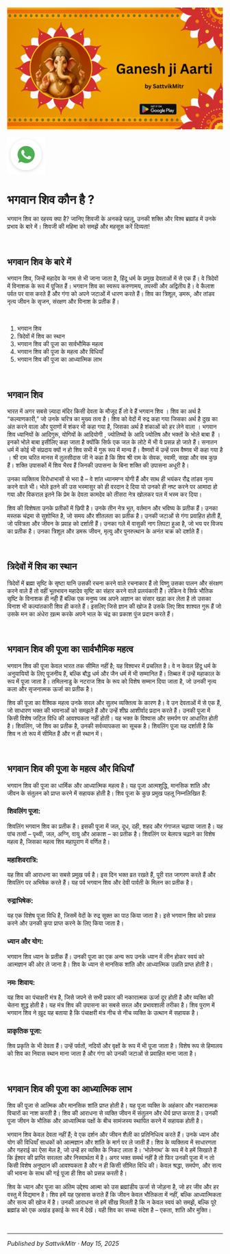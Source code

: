 <!-- Banner SVG -->
![Banner](https://raw.githubusercontent.com/anandwana001/content-repo/refs/heads/main/aarti/ganesh/ganesh_ji_aarti_banner.png)

<!-- Share & WhatsApp icons as SVG -->
<a href="https://api.whatsapp.com/send?text=Check%20out%20this%20article%20in%20the%20Hanuman%20Chalisa%20app%3A%20https%3A%2F%2Fwww.sattvikmitr.com%2Farticles%3FcontentUrl%3Dhttps%253A%252F%252Fraw.githubusercontent.com%252Fanandwana001%252Fcontent-repo%252Frefs%252Fheads%252Fmain%252Faarti%252Fganesh%252Fshiv_ji.md%26title%3DGanesh%2520Aarti">
  <img src="https://raw.githubusercontent.com/anandwana001/content-repo/refs/heads/main/assets/ic_wtsapp_share_rounded.svg" alt="WhatsApp"/>
</a>

<br>

# भगवान शिव कौन है ?
भगवान शिव का रहस्य क्या है? जानिए शिवजी के अनकहे पहलू, उनकी शक्ति और विश्व ब्रह्मांड में उनके प्रभाव के बारे में। शिवजी की महिमा को समझें और महसूस करें दिव्यता!

<br>

## भगवान शिव के बारे में
भगवान शिव, जिन्हें महादेव के नाम से भी जाना जाता है, हिंदू धर्म के प्रमुख देवताओं में से एक हैं। वे त्रिदेवों में विनाशक के रूप में पूजित हैं। भगवान शिव का स्वरूप करुणामय, तपस्वी और अद्वितीय है। वे कैलाश पर्वत पर वास करते हैं और गंगा को अपने जटाओं में धारण करते हैं। शिव का त्रिशूल, डमरू, और तांडव नृत्य जीवन के सृजन, संरक्षण और विनाश के प्रतीक हैं।

<br>

1. भगवान शिव
2. त्रिदेवों में शिव का स्थान
3. भगवान शिव की पूजा का सार्वभौमिक महत्व
4. भगवान शिव की पूजा के महत्व और विधियाँ
5. भगवान शिव की पूजा का आध्यात्मिक लाभ

<br>

## भगवान शिव
भारत में अगर सबसे ज़्यादा मंदिर किसी देवता के मौजूद हैंं तो वे हैं भगवान शिव । शिव का अर्थ है “कल्याणकारी,” जो उनके चरित्र का मुख्य तत्व है। शिव को वेदों में रुद्र कहा गया जिसका अर्थ है दुख का अंत करने वाला और पुराणों में शंकर भी कहा गया है, जिसका अर्थ है शंकाओं को हर लेने वाला । भगवान शिव ध्यानियों के आदिगुरू, योगियों के आदियोगी , ज्योतिष्यों के आदि ज्योतिष और भक्तों के भोले बाबा हैं । इनको भोले बाबा इसीलिए कहा जाता है क्योंकि सिर्फ एक जल के लोटे में भी ये प्रसन्न हो जाते हैं। सनातन धर्म में कोई भी संप्रदाय क्यों न हो शिव सभी में गुरू रूप में मान्य हैं। वैष्णवों में उन्हें परम वैष्णव भी कहा गया है । श्री राम चरित मानस में तुलसीदास जी ने कहा है कि शिव श्री राम के सेवक, स्वामी, सखा और सब कुछ हैं। शक्ति उपासकों में शिव भैरव हैं जिनकी उपासना के बिना शक्ति की उपासना अधूरी है।

उनका व्यक्तित्व विरोधाभासों से भरा है – वे शांत ध्यानमग्न योगी हैं और साथ ही भयंकर रौद्र तांडव नृत्य करने वाले भी। भोले इतने की उस भस्मासुर को ही वरदान दे दिया यो उनको ही नष्ट करने पर आमादा हो गया और विकराल इतने कि प्रेम के देवता कामदेव को तीसरा नेत्र खोलकर पल में भस्म कर दिया।

शिव की विशेषता उनके प्रतीकों में छिपी है। उनके तीन नेत्र भूत, वर्तमान और भविष्य के प्रतीक हैं। उनका मस्तक चंद्रमा से सुशोभित है, जो समय और शीतलता का प्रतीक है। उनकी जटाओं से गंगा प्रवाहित होती हैं, जो पवित्रता और जीवन के प्रवाह को दर्शाती हैं। उनका गले में वासुकी नाग लिपटा हुआ है, जो भय पर विजय का प्रतीक है। उनका त्रिशूल और डमरू जीवन, मृत्यु और पुनरुत्थान के अनंत चक्र को दर्शाते हैं।

<br>

## त्रिदेवों में शिव का स्थान

त्रिदेवों में ब्रह्मा सृष्टि के सृष्टा यानि उसकी रचना करने वाले रचनाकार हैं तो विष्णु उसका पालन और संरक्षण करने वाले हैं तो वहीं भूतभावन महादेव सृष्टि का संहार करने वाले प्रलयंकारी हैें। लेकिन वे सिर्फ भौतिक सृष्टि के विनाशक ही नही्ं हैं बल्कि एक मनुष्य जब अपने अज्ञान का संसार खड़ा कर लेता है तो उसका विनाश भी कल्पांतकारी शिव ही करते हैं। इसलिए जिसे ज्ञान की खोज है उसके लिए शिव शाश्वत गुरू हैं जो उसके मन का अंधेरा ख़त्म करके अपने भाल के चंद्र का प्रकाश पुंज प्रदान करते हैं।

<br>

## भगवान शिव की पूजा का सार्वभौमिक महत्व
भगवान शिव की पूजा केवल भारत तक सीमित नहीं है; यह विश्वभर में प्रचलित है। वे न केवल हिंदू धर्म के अनुयायियों के लिए पूजनीय हैं, बल्कि बौद्ध धर्म और जैन धर्म में भी सम्मानित हैं। तिब्बत में उन्हें महाकाल के रूप में पूजा जाता है। तमिलनाडु के नटराज शिव के रूप को विशेष सम्मान दिया जाता है, जो उनकी नृत्य कला और सृजनात्मक ऊर्जा का प्रतीक है।

शिव की पूजा का वैश्विक महत्व उनके सरल और सुलभ व्यक्तित्व के कारण है। वे उन देवताओं में से एक हैं, जो साधारण भक्त की भावनाओं को समझते हैं और उन्हें शीघ्र आशीर्वाद प्रदान करते हैं। उनकी पूजा में किसी विशेष जटिल विधि की आवश्यकता नहीं होती। यह भक्त के विश्वास और समर्पण पर आधारित होती है। शिवलिंग, जो शिव का प्रतीक है, उनकी सर्वव्यापकता का सूचक है। शिवलिंग पूजा यह दर्शाती है कि शिव न तो रूप में सीमित हैं और न ही स्थान में।

<br>

## भगवान शिव की पूजा के महत्व और विधियाँ
भगवान शिव की पूजा का धार्मिक और आध्यात्मिक महत्व है। यह पूजा आत्मशुद्धि, मानसिक शांति और जीवन के संतुलन को प्राप्त करने में सहायक होती है। शिव पूजा के कुछ प्रमुख पहलू निम्नलिखित हैं:

### शिवलिंग पूजा:
शिवलिंग भगवान शिव का प्रतीक है। इसकी पूजा में जल, दूध, दही, शहद और गंगाजल चढ़ाया जाता है। यह पांच तत्वों – पृथ्वी, जल, अग्नि, वायु और आकाश – का प्रतीक है। शिवलिंग पर बेलपत्र चढ़ाने का विशेष महत्व है, जिसका महत्व शिव महापुराण में वर्णित है।

### महाशिवरात्रि:
यह शिव की आराधना का सबसे प्रमुख पर्व है। इस दिन भक्त व्रत रखते हैं, पूरी रात जागरण करते हैं और शिवलिंग पर अभिषेक करते हैं। यह पर्व भगवान शिव और देवी पार्वती के मिलन का प्रतीक है।

### रुद्राभिषेक:
यह एक विशेष पूजा विधि है, जिसमें वेदों के रुद्र सूक्त का पाठ किया जाता है। इसे भगवान शिव को प्रसन्न करने और उनकी कृपा प्राप्त करने के लिए किया जाता है।

### ध्यान और योग:
भगवान शिव ध्यान के प्रतीक हैं। उनकी पूजा का एक अन्य रूप उनके ध्यान में लीन होकर स्वयं को आत्मज्ञान की ओर ले जाना है। शिव के ध्यान से मानसिक शांति और आध्यात्मिक उन्नति प्राप्त होती है।

### नमः शिवाय:
यह शिव का पंचाक्षरी मंत्र है, जिसे जपने से सभी प्रकार की नकारात्मक ऊर्जा दूर होती है और व्यक्ति की चेतना शुद्ध होती है। यह मंत्र शिव की उपासना का सबसे सरल और प्रभावशाली तरीका है। शिव पुराण में भगवान शिव ने ख़ुद यह बताया है कि पंचाक्षरी मंत्र नीच से नीच व्यक्ति के उत्थान में सहायक है।

### प्राकृतिक पूजा:
शिव प्रकृति के भी देवता हैं। उन्हें पर्वतों, नदियों और वृक्षों के रूप में भी पूजा जाता है। विशेष रूप से हिमालय को शिव का निवास स्थान माना जाता है और गंगा को उनकी जटाओं से प्रवाहित माना जाता है।

<br>

## भगवान शिव की पूजा का आध्यात्मिक लाभ
शिव की पूजा से आत्मिक और मानसिक शांति प्राप्त होती है। यह पूजा व्यक्ति के अहंकार और नकारात्मक विचारों का नाश करती है। शिव की आराधना से व्यक्ति जीवन में संतुलन और धैर्य प्राप्त करता है। उनकी पूजा जीवन के भौतिक और आध्यात्मिक पक्षों के बीच सामंजस्य स्थापित करने में सहायक होती है।

भगवान शिव केवल देवता नहीं हैं; वे एक दर्शन और जीवन शैली का प्रतिनिधित्व करते हैं। उनके ध्यान और योग की विधियाँ साधकों को आत्मज्ञान और शांति के मार्ग पर ले जाती हैं। शिव के व्यक्तित्व में साधारणता और गहराई का ऐसा मेल है, जो उन्हें हर व्यक्ति के निकट लाता है। ‘भोलेनाथ’ के रूप में वे हमें सिखाते हैं कि ईश्वर की प्राप्ति सरलता और निस्वार्थता में है। अगर भक्त समर्थ नहीं है तो फिर उनकी पूजा में न तो किसी विशेष अनुष्ठान की आवश्यकता है और न ही किसी सीमित विधि की। केवल श्रद्धा, समर्पण, और सत्य की भावना के साथ की गई पूजा ही शिव को प्रसन्न करती है।

शिव के ध्यान और पूजा का अंतिम उद्देश्य आत्मा को उस ब्रह्मांडीय ऊर्जा से जोड़ना है, जो हर जीव और हर वस्तु में विद्यमान है। शिव हमें यह एहसास कराते हैं कि जीवन केवल भौतिकता में नहीं, बल्कि आध्यात्मिकता और सत्य की खोज में है। उनकी आराधना से हमें सीख मिलती है कि न केवल स्वयं को समझें, बल्कि पूरे ब्रह्मांड को एक अखंड इकाई के रूप में देखें। यही शिव का सच्चा संदेश है – एकता, शांति और मुक्ति।

<br>

---

*Published by SattvikMitr · May 15, 2025*
